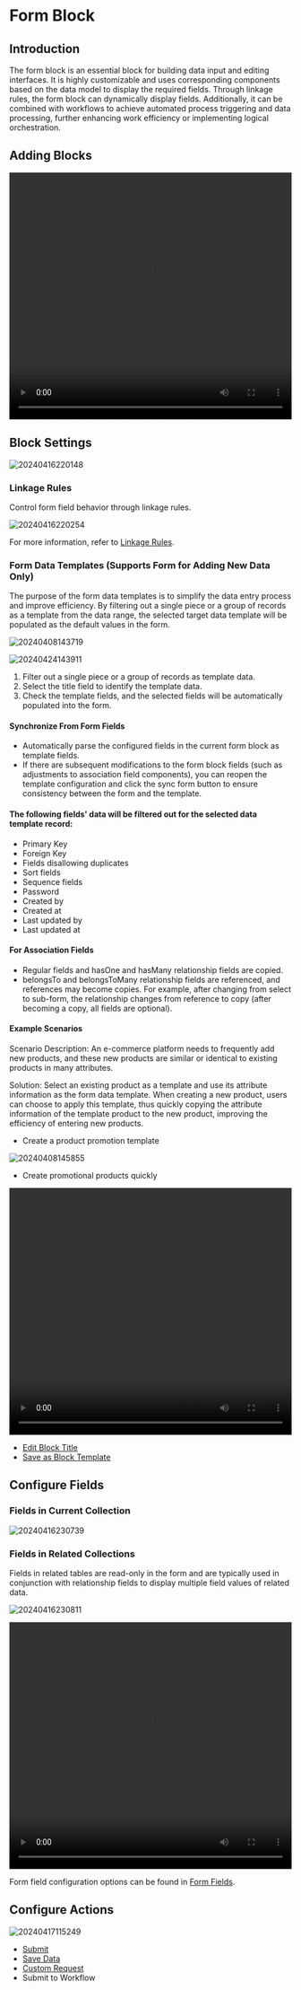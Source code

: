 # Form Block

## Introduction

The form block is an essential block for building data input and editing interfaces. It is highly customizable and uses corresponding components based on the data model to display the required fields. Through linkage rules, the form block can dynamically display fields. Additionally, it can be combined with workflows to achieve automated process triggering and data processing, further enhancing work efficiency or implementing logical orchestration.

## Adding Blocks

<video width="100%" height="440" controls>
      <source src="https://static-docs.nocobase.com/20240416215917.mp4" type="video/mp4">
</video>

## Block Settings

![20240416220148](https://static-docs.nocobase.com/20240416220148.png)

### Linkage Rules

Control form field behavior through linkage rules.

![20240416220254](https://static-docs.nocobase.com/20240416220254.png)

For more information, refer to [Linkage Rules](/handbook/ui/blocks/block-settings/linkage-rule).

### Form Data Templates (Supports Form for Adding New Data Only)

The purpose of the form data templates is to simplify the data entry process and improve efficiency. By filtering out a single piece or a group of records as a template from the data range, the selected target data template will be populated as the default values in the form.

![20240408143719](https://static-docs.nocobase.com/20240408143719.png)

![20240424143911](https://static-docs.nocobase.com/20240424143911.png)

1. Filter out a single piece or a group of records as template data.
2. Select the title field to identify the template data.
3. Check the template fields, and the selected fields will be automatically populated into the form.

#### Synchronize From Form Fields

- Automatically parse the configured fields in the current form block as template fields.
- If there are subsequent modifications to the form block fields (such as adjustments to association field components), you can reopen the template configuration and click the sync form button to ensure consistency between the form and the template.

#### The following fields' data will be filtered out for the selected data template record:
- Primary Key
- Foreign Key
- Fields disallowing duplicates
- Sort fields
- Sequence fields
- Password
- Created by
- Created at
- Last updated by
- Last updated at

#### For Association Fields
- Regular fields and hasOne and hasMany relationship fields are copied.
- belongsTo and belongsToMany relationship fields are referenced, and references may become copies. For example, after changing from select to sub-form, the relationship changes from reference to copy (after becoming a copy, all fields are optional).

#### Example Scenarios

Scenario Description: An e-commerce platform needs to frequently add new products, and these new products are similar or identical to existing products in many attributes.

Solution: Select an existing product as a template and use its attribute information as the form data template. When creating a new product, users can choose to apply this template, thus quickly copying the attribute information of the template product to the new product, improving the efficiency of entering new products.

- Create a product promotion template

![20240408145855](https://static-docs.nocobase.com/20240408145855.png)

- Create promotional products quickly

<video width="100%" height="440" controls>
      <source src="https://static-docs.nocobase.com/20240408150250.mp4" type="video/mp4">
</video>

- [Edit Block Title](/handbook/ui/blocks/block-settings/block-title)
- [Save as Block Template](/handbook/ui/blocks/block-settings/block-template)

## Configure Fields

### Fields in Current Collection

![20240416230739](https://static-docs.nocobase.com/20240416230739.png)

### Fields in Related Collections

Fields in related tables are read-only in the form and are typically used in conjunction with relationship fields to display multiple field values of related data.

![20240416230811](https://static-docs.nocobase.com/20240416230811.png)

<video width="100%" height="440" controls>
      <source src="https://static-docs.nocobase.com/20240416231152.mp4" type="video/mp4">
</video>

Form field configuration options can be found in [Form Fields](/handbook/ui/fields/generic/form-item).

## Configure Actions

![20240417115249](https://static-docs.nocobase.com/20240417115249.png)

- [Submit](/handbook/ui/actions/types/submit)
- [Save Data](/handbook/ui/actions/types/save-record)
- [Custom Request](/handbook/action-custom-request)
- Submit to Workflow